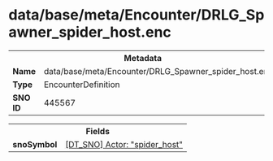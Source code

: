 <h1>data/base/meta/Encounter/DRLG_Spawner_spider_host.enc</h1><table><tr><th colspan="100%">Metadata</th></tr><tr><td><b>Name</b></td><td>data/base/meta/Encounter/DRLG_Spawner_spider_host.enc</td></tr><tr><td><b>Type</b></td><td>EncounterDefinition</td></tr><tr><td><b>SNO ID</b></td><td>445567</td></tr></table>

<table><tr><th colspan="100%">Fields</th></tr><tr><td><b>snoSymbol</b></td><td><a href="..\Actor\spider_host.acr.md">[DT_SNO] Actor: "spider_host"</a></td></tr></table>

